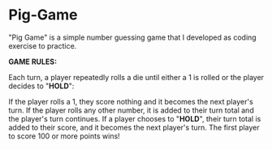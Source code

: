 # Pig-Game

"Pig Game" is a simple number guessing game that I developed as coding exercise to practice.

**GAME RULES:**

Each turn, a player repeatedly rolls a die until either a 1 is rolled or the player decides to "**HOLD**":

If the player rolls a 1, they score nothing and it becomes the next player's turn.
If the player rolls any other number, it is added to their turn total and the player's turn continues.
If a player chooses to "**HOLD**", their turn total is added to their score, and it becomes the next player's turn.
The first player to score 100 or more points wins!
